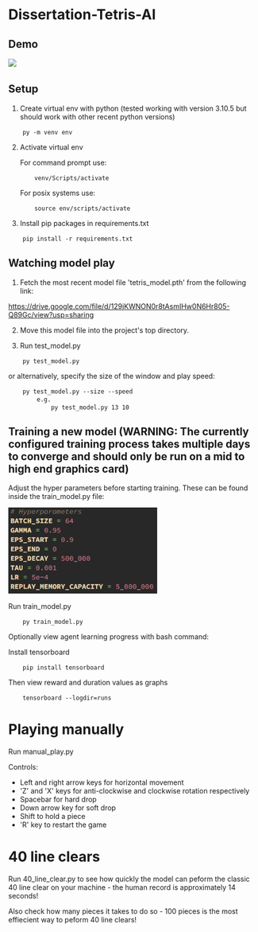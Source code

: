 # Dissertation-Tetris-AI

## Demo

<img src="res/TetrisDemo.gif" width="400">

## Setup

1. Create virtual env with python (tested working with version 3.10.5 but should work with other recent python versions)
```
    py -m venv env
```

2. Activate virtual env
   
    For command prompt use:
    ```
        venv/Scripts/activate
    ```

    For posix systems use:
    ```
        source env/scripts/activate
    ```

3. Install pip packages in requirements.txt
```
    pip install -r requirements.txt
```

## Watching model play

1. Fetch the most recent model file 'tetris_model.pth' from the following link:

https://drive.google.com/file/d/129jKWNON0r8tAsmIHw0N6Hr805-Q89Gc/view?usp=sharing

2. Move this model file into the project's top directory.

3. Run test_model.py 
```
    py test_model.py
```
or alternatively, specify the size of the window and play speed:
```
    py test_model.py --size --speed
        e.g. 
            py test_model.py 13 10
```

## Training a new model (WARNING: The currently configured training process takes multiple days to converge and should only be run on a mid to high end graphics card)

Adjust the hyper parameters before starting training. These can be found inside
the train_model.py file:

<img src="res/hyper_parameters.png" width="300">

Run train_model.py
```
    py train_model.py
```

Optionally view agent learning progress with bash command:

Install tensorboard
```
    pip install tensorboard
```

Then view reward and duration values as graphs

```
    tensorboard --logdir=runs
```

# Playing manually

Run manual_play.py

Controls:

- Left and right arrow keys for horizontal movement
- 'Z' and 'X' keys for anti-clockwise and clockwise rotation respectively
- Spacebar for hard drop
- Down arrow key for soft drop
- Shift to hold a piece
- 'R' key to restart the game

# 40 line clears

Run 40_line_clear.py to see how quickly the model can peform the classic 40
line clear on your machine - the human record is approximately 14 seconds!

Also check how many pieces it takes to do so - 100 pieces is the most 
effiecient way to peform 40 line clears!


